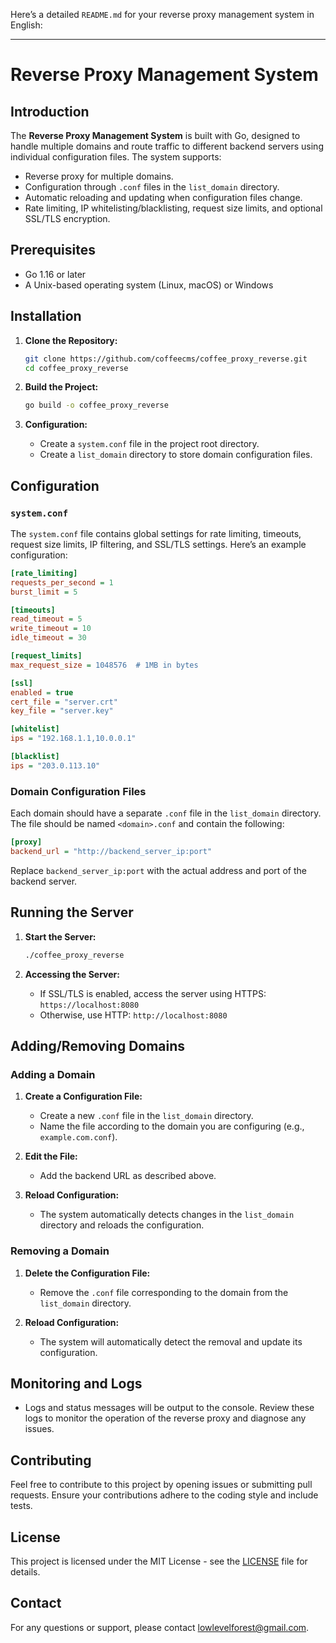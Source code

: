 Here’s a detailed `README.md` for your reverse proxy management system in English:

---

# Reverse Proxy Management System

## Introduction

The **Reverse Proxy Management System** is built with Go, designed to handle multiple domains and route traffic to different backend servers using individual configuration files. The system supports:
- Reverse proxy for multiple domains.
- Configuration through `.conf` files in the `list_domain` directory.
- Automatic reloading and updating when configuration files change.
- Rate limiting, IP whitelisting/blacklisting, request size limits, and optional SSL/TLS encryption.

## Prerequisites

- Go 1.16 or later
- A Unix-based operating system (Linux, macOS) or Windows

## Installation

1. **Clone the Repository:**

   ```bash
   git clone https://github.com/coffeecms/coffee_proxy_reverse.git
   cd coffee_proxy_reverse
   ```

2. **Build the Project:**

   ```bash
   go build -o coffee_proxy_reverse
   ```

3. **Configuration:**
   - Create a `system.conf` file in the project root directory.
   - Create a `list_domain` directory to store domain configuration files.

## Configuration

### `system.conf`

The `system.conf` file contains global settings for rate limiting, timeouts, request size limits, IP filtering, and SSL/TLS settings. Here’s an example configuration:

```ini
[rate_limiting]
requests_per_second = 1
burst_limit = 5

[timeouts]
read_timeout = 5
write_timeout = 10
idle_timeout = 30

[request_limits]
max_request_size = 1048576  # 1MB in bytes

[ssl]
enabled = true
cert_file = "server.crt"
key_file = "server.key"

[whitelist]
ips = "192.168.1.1,10.0.0.1"

[blacklist]
ips = "203.0.113.10"
```

### Domain Configuration Files

Each domain should have a separate `.conf` file in the `list_domain` directory. The file should be named `<domain>.conf` and contain the following:

```ini
[proxy]
backend_url = "http://backend_server_ip:port"
```

Replace `backend_server_ip:port` with the actual address and port of the backend server.

## Running the Server

1. **Start the Server:**

   ```bash
   ./coffee_proxy_reverse
   ```

2. **Accessing the Server:**
   - If SSL/TLS is enabled, access the server using HTTPS: `https://localhost:8080`
   - Otherwise, use HTTP: `http://localhost:8080`

## Adding/Removing Domains

### Adding a Domain

1. **Create a Configuration File:**
   - Create a new `.conf` file in the `list_domain` directory.
   - Name the file according to the domain you are configuring (e.g., `example.com.conf`).

2. **Edit the File:**
   - Add the backend URL as described above.

3. **Reload Configuration:**
   - The system automatically detects changes in the `list_domain` directory and reloads the configuration.

### Removing a Domain

1. **Delete the Configuration File:**
   - Remove the `.conf` file corresponding to the domain from the `list_domain` directory.

2. **Reload Configuration:**
   - The system will automatically detect the removal and update its configuration.

## Monitoring and Logs

- Logs and status messages will be output to the console. Review these logs to monitor the operation of the reverse proxy and diagnose any issues.

## Contributing

Feel free to contribute to this project by opening issues or submitting pull requests. Ensure your contributions adhere to the coding style and include tests.

## License

This project is licensed under the MIT License - see the [LICENSE](LICENSE) file for details.

## Contact

For any questions or support, please contact [lowlevelforest@gmail.com](mailto:lowlevelforest@gmail.com).